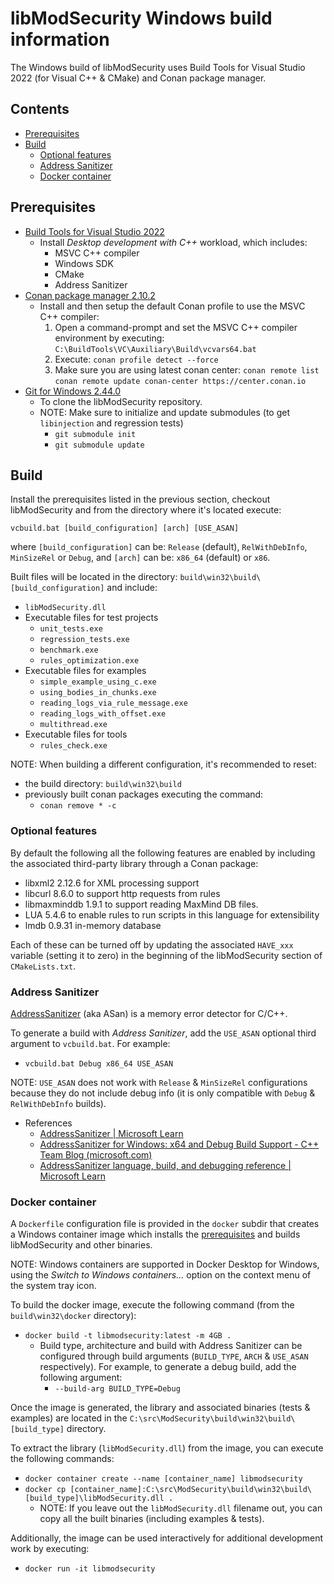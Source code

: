 # libModSecurity Windows build information <!-- omit from toc -->

The Windows build of libModSecurity uses Build Tools for Visual Studio 2022 (for Visual C++ & CMake) and Conan package manager.

## Contents <!-- omit from toc -->

- [Prerequisites](#prerequisites)
- [Build](#build)
  - [Optional features](#optional-features)
  - [Address Sanitizer](#address-sanitizer)
  - [Docker container](#docker-container)

## Prerequisites

 * [Build Tools for Visual Studio 2022](https://aka.ms/vs/17/release/vs_buildtools.exe)
    * Install *Desktop development with C++* workload, which includes:
        * MSVC C++ compiler
        * Windows SDK
        * CMake
        * Address Sanitizer
 * [Conan package manager 2.10.2](https://github.com/conan-io/conan/releases/download/2.10.2/conan-2.10.2-windows-x86_64-installer.exe)
    * Install and then setup the default Conan profile to use the MSVC C++ compiler:
      1. Open a command-prompt and set the MSVC C++ compiler environment by executing: `C:\BuildTools\VC\Auxiliary\Build\vcvars64.bat`
      2. Execute: `conan profile detect --force`
      3. Make sure you are using latest conan center:
        `conan remote list`
        `conan remote update conan-center https://center.conan.io`
 * [Git for Windows 2.44.0](https://github.com/git-for-windows/git/releases/download/v2.44.0.windows.1/Git-2.44.0-64-bit.exe)
    * To clone the libModSecurity repository.
    * NOTE: Make sure to initialize and update submodules (to get `libinjection` and regression tests)
      * `git submodule init`
      * `git submodule update`

## Build

Install the prerequisites listed in the previous section, checkout libModSecurity and from the directory where it's located execute:

```
vcbuild.bat [build_configuration] [arch] [USE_ASAN]
```

where `[build_configuration]` can be: `Release` (default), `RelWithDebInfo`, `MinSizeRel` or `Debug`, and `[arch]` can be: `x86_64` (default) or `x86`.

Built files will be located in the directory: `build\win32\build\[build_configuration]` and include:

 * `libModSecurity.dll`
 * Executable files for test projects
    * `unit_tests.exe`
    * `regression_tests.exe`
    * `benchmark.exe` 
    * `rules_optimization.exe`
 * Executable files for examples
    * `simple_example_using_c.exe`
    * `using_bodies_in_chunks.exe`
    * `reading_logs_via_rule_message.exe`
    * `reading_logs_with_offset.exe`
    * `multithread.exe`
 * Executable files for tools
    * `rules_check.exe`

NOTE: When building a different configuration, it's recommended to reset:

 * the build directory: `build\win32\build`
 * previously built conan packages executing the command:
    * `conan remove * -c`

### Optional features

By default the following all the following features are enabled by including the associated third-party library through a Conan package:

 * libxml2 2.12.6 for XML processing support
 * libcurl 8.6.0 to support http requests from rules
 * libmaxminddb 1.9.1 to support reading MaxMind DB files.
 * LUA 5.4.6 to enable rules to run scripts in this language for extensibility
 * lmdb 0.9.31 in-memory database

Each of these can be turned off by updating the associated `HAVE_xxx` variable (setting it to zero) in the beginning of the libModSecurity section of `CMakeLists.txt`.

### Address Sanitizer

[AddressSanitizer](https://github.com/google/sanitizers/wiki/AddressSanitizer) (aka ASan) is a memory error detector for C/C++.

To generate a build with *Address Sanitizer*, add the `USE_ASAN` optional third argument to `vcbuild.bat`. For example:
   * `vcbuild.bat Debug x86_64 USE_ASAN`

NOTE: `USE_ASAN` does not work with `Release` & `MinSizeRel` configurations because they do not include debug info (it is only compatible with `Debug` & `RelWithDebInfo` builds).

 * References
   * [AddressSanitizer | Microsoft Learn](https://learn.microsoft.com/en-us/cpp/sanitizers/asan?view=msvc-170)
   * [AddressSanitizer for Windows: x64 and Debug Build Support - C++ Team Blog (microsoft.com)](https://devblogs.microsoft.com/cppblog/asan-for-windows-x64-and-debug-build-support/)
   * [AddressSanitizer language, build, and debugging reference | Microsoft Learn](https://learn.microsoft.com/en-us/cpp/sanitizers/asan-building?view=msvc-170)

### Docker container

A `Dockerfile` configuration file is provided in the `docker` subdir that creates a Windows container image which installs the [prerequisites](#prerequisites) and builds libModSecurity and other binaries.

NOTE: Windows containers are supported in Docker Desktop for Windows, using the *Switch to Windows containers...* option on the context menu of the system tray icon.

To build the docker image, execute the following command (from the `build\win32\docker` directory):

 * `docker build -t libmodsecurity:latest -m 4GB .`
   * Build type, architecture and build with Address Sanitizer can be configured through build arguments (`BUILD_TYPE`, `ARCH` & `USE_ASAN` respectively). For example, to generate a debug build, add the following argument:
     * `--build-arg BUILD_TYPE=Debug`

Once the image is generated, the library and associated binaries (tests & examples) are located in the `C:\src\ModSecurity\build\win32\build\[build_type]` directory.

To extract the library (`libModSecurity.dll`) from the image, you can execute the following commands:

 * `docker container create --name [container_name] libmodsecurity`
 * `docker cp [container_name]:C:\src\ModSecurity\build\win32\build\[build_type]\libModSecurity.dll .`
   * NOTE: If you leave out the `libModSecurity.dll` filename out, you can copy all the built binaries (including examples & tests).

Additionally, the image can be used interactively for additional development work by executing:

 * `docker run -it libmodsecurity`

